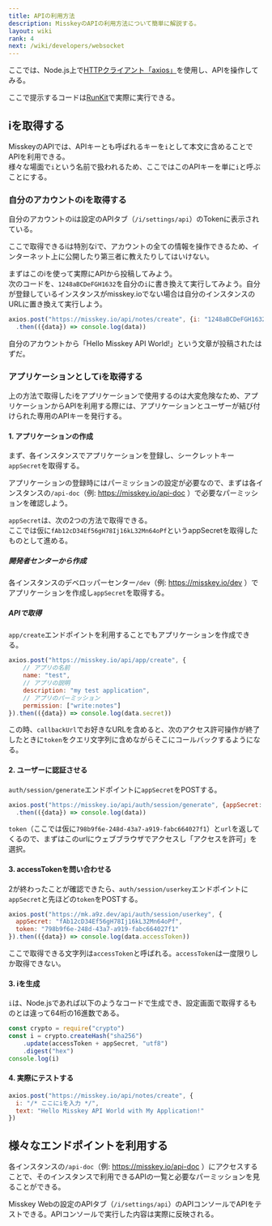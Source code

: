 ```yaml
---
title: APIの利用方法
description: MisskeyのAPIの利用方法について簡単に解説する。
layout: wiki
rank: 4
next: /wiki/developers/websocket
---
```

ここでは、Node.js上で[HTTPクライアント「axios」](https://github.com/axios/axios)を使用し、APIを操作してみる。

ここで提示するコードは[RunKit](https://npm.runkit.com/axios)で実際に実行できる。

## iを取得する
MisskeyのAPIでは、APIキーとも呼ばれるキーを`i`として本文に含めることでAPIを利用できる。  
様々な場面で`i`という名前で扱われるため、ここではこのAPIキーを単に`i`と呼ぶことにする。

### 自分のアカウントのiを取得する
自分のアカウントのiは設定のAPIタブ（`/i/settings/api`）のTokenに表示されている。

ここで取得できるiは特別なiで、アカウントの全ての情報を操作できるため、インターネット上に公開したり第三者に教えたりしてはいけない。

まずはこのiを使って実際にAPIから投稿してみよう。  
次のコードを、`1248aBCDeFGH1632`を自分の`i`に書き換えて実行してみよう。自分が登録しているインスタンスがmisskey.ioでない場合は自分のインスタンスのURLに置き換えて実行しよう。

```javascript
axios.post("https://misskey.io/api/notes/create", {i: "1248aBCDeFGH1632", text: "Hello Misskey API World!"})
  .then(({data}) => console.log(data))
```

自分のアカウントから「Hello Misskey API World!」という文章が投稿されたはずだ。

### アプリケーションとしてiを取得する
上の方法で取得したiをアプリケーションで使用するのは大変危険なため、アプリケーションからAPIを利用する際には、アプリケーションとユーザーが結び付けられた専用のAPIキーを発行する。

#### 1. アプリケーションの作成
まず、各インスタンスでアプリケーションを登録し、シークレットキー`appSecret`を取得する。

アプリケーションの登録時にはパーミッションの設定が必要なので、まずは各インスタンスの`/api-doc`（例: https://misskey.io/api-doc ）で必要なパーミッションを確認しよう。

`appSecret`は、次の2つの方法で取得できる。  
ここでは仮に`fAb12cD34Ef56gH78Ij16kL32Mn64oPf`というappSecretを取得したものとして進める。

##### 開発者センターから作成
各インスタンスのデベロッパーセンター`/dev`（例: https://misskey.io/dev ）でアプリケーションを作成し`appSecret`を取得する。

##### APIで取得
`app/create`エンドポイントを利用することでもアプリケーションを作成できる。

```javascript
axios.post("https://misskey.io/api/app/create", {
    // アプリの名前
    name: "test",
    // アプリの説明
    description: "my test application",
    // アプリのパーミッション
    permission: ["write:notes"]
}).then(({data}) => console.log(data.secret))
```

この時、`callbackUrl`でお好きなURLを含めると、次のアクセス許可操作が終了したときに`token`をクエリ文字列に含めながらそこにコールバックするようになる。

#### 2. ユーザーに認証させる
`auth/session/generate`エンドポイントに`appSecret`をPOSTする。

```javascript
axios.post("https://misskey.io/api/auth/session/generate", {appSecret: "fAb12cD34Ef56gH78Ij16kL32Mn64oPf"})
  .then(({data}) => console.log(data))
```

`token`（ここでは仮に`798b9f6e-248d-43a7-a919-fabc664027f1`）と`url`を返してくるので、まずはこのurlにウェブブラウザでアクセスし「アクセスを許可」を選択。

#### 3. accessTokenを問い合わせる
2が終わったことが確認できたら、`auth/session/userkey`エンドポイントに`appSecret`と先ほどの`token`をPOSTする。

```javascript
axios.post("https://mk.a9z.dev/api/auth/session/userkey", {
  appSecret: "fAb12cD34Ef56gH78Ij16kL32Mn64oPf",
  token: "798b9f6e-248d-43a7-a919-fabc664027f1"
}).then(({data}) => console.log(data.accessToken))
```

ここで取得できる文字列は`accessToken`と呼ばれる。`accessToken`は一度限りしか取得できない。

#### 3. iを生成
`i`は、Node.jsであれば以下のようなコードで生成でき、設定画面で取得するものとは違って64桁の16進数である。

```javascript
const crypto = require("crypto")
const i = crypto.createHash("sha256")
    .update(accessToken + appSecret, "utf8")
    .digest("hex")
console.log(i)
```

#### 4. 実際にテストする
```javascript
axios.post("https://misskey.io/api/notes/create", {
  i: "/* ここにiを入力 */",
  text: "Hello Misskey API World with My Application!"
})
```

## 様々なエンドポイントを利用する
各インスタンスの`/api-doc`（例: https://misskey.io/api-doc ）にアクセスすることで、そのインスタンスで利用できるAPIの一覧と必要なパーミッションを見ることができる。

Misskey Webの設定のAPIタブ（`/i/settings/api`）のAPIコンソールでAPIをテストできる。APIコンソールで実行した内容は実際に反映される。
